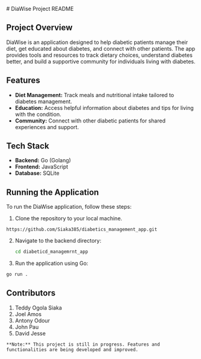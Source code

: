 \# DiaWise Project README

## Project Overview

DiaWise is an application designed to help diabetic patients manage their diet, get educated about diabetes, and connect with other patients. The app provides tools and resources to track dietary choices, understand diabetes better, and build a supportive community for individuals living with diabetes.

## Features
- **Diet Management:** Track meals and nutritional intake tailored to diabetes management.
- **Education:** Access helpful information about diabetes and tips for living with the condition.
- **Community:** Connect with other diabetic patients for shared experiences and support.

## Tech Stack
- **Backend:** Go (Golang)
- **Frontend:** JavaScript
- **Database:** SQLite

## Running the Application

To run the DiaWise application, follow these steps:

1. Clone the repository to your local machine.
```
https://github.com/Siaka385/diabetics_management_app.git
```
2. Navigate to the backend directory:
   ```bash
   cd diabeticd_managemrnt_app
   ```
 3. Run the application using Go:
```bash
go run .
```
## Contributors
1. Teddy Ogola Siaka
2. Joel Amos
3. Antony Odour
4. John Pau
5. David Jesse



`**Note:** This project is still in progress. Features and functionalities are being developed and improved.`


